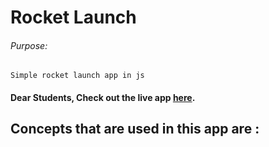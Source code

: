 # Rocket Launch

###### Purpose:
    Simple rocket launch app in js

#### Dear Students, Check out the live app [here](https://kdeepika-brs.github.io/Rocket-launch/).

## Concepts that are used in this app are :
###### 
